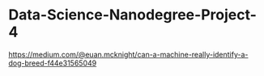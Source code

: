# Data-Science-Nanodegree-Project-4

https://medium.com/@euan.mcknight/can-a-machine-really-identify-a-dog-breed-f44e31565049
